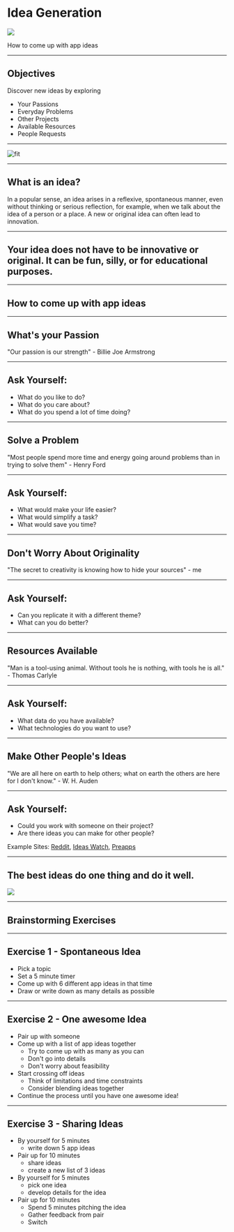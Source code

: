 # Idea Generation
![](http://i.imgur.com/45rL1k2.gif)

How to come up with app ideas

---

## Objectives

Discover new ideas by exploring

- Your Passions
- Everyday Problems
- Other Projects
- Available Resources
- People Requests

---

![fit](https://blog.dashburst.com/wp-content/uploads/2014/06/idea-types.png)

---

## What is an idea?

In a popular sense, an idea arises in a reflexive, spontaneous manner,
even without thinking or serious reflection, for example, when we talk about the idea of a person or a place.
A new or original idea can often lead to innovation.

----

## Your idea does not have to be innovative or original. It can be fun, silly, or for educational purposes.

---

## How to come up with app ideas

---

## What's your Passion

"Our passion is our strength" - Billie Joe Armstrong

----

## Ask Yourself:

* What do you like to do?
* What do you care about?
* What do you spend a lot of time doing?

---

## Solve a Problem

"Most people spend more time and energy going around problems than in trying to solve them" - Henry Ford

----

## Ask Yourself:

* What would make your life easier?
* What would simplify a task?
* What would save you time?

---

## Don't Worry About Originality

"The secret to creativity is knowing how to hide your sources" - me

----

## Ask Yourself:

* Can you replicate it with a different theme?
* What can you do better?

---

## Resources Available

"Man is a tool-using animal. Without tools he is nothing, with tools he is all." - Thomas Carlyle

----

## Ask Yourself:

* What data do you have available?
* What technologies do you want to use?

---

## Make Other People's Ideas

"We are all here on earth to help others; what on earth the others are here for I don't know." - W. H. Auden

----

## Ask Yourself:

* Could you work with someone on their project?
* Are there ideas you can make for other people?

Example Sites: [Reddit](https://www.reddit.com/r/SomebodyMakeThis/), [Ideas Watch](http://www.ideaswatch.com/startup-ideas/app#), [Preapps](http://www.preapps.com/app-ideas)

---

## The best ideas do one thing and do it well.

![](http://media0.giphy.com/media/wTzPSxZBqSove/giphy.gif)

---

## Brainstorming Exercises

----

## Exercise 1 - Spontaneous Idea

- Pick a topic
- Set a 5 minute timer
- Come up with 6 different app ideas in that time
- Draw or write down as many details as possible

----

## Exercise 2 - One awesome Idea

- Pair up with someone
- Come up with a list of app ideas together
  - Try to come up with as many as you can
  - Don't go into details
  - Don't worry about feasibility
- Start crossing off ideas
  - Think of limitations and time constraints
  - Consider blending ideas together
- Continue the process until you have one awesome idea!

----

## Exercise 3 - Sharing Ideas

- By yourself for 5 minutes
  * write down 5 app ideas
- Pair up for 10 minutes
  * share ideas
  * create a new list of 3 ideas
- By yourself for 5 minutes
  * pick one idea
  * develop details for the idea
- Pair up for 10 minutes
  * Spend 5 minutes pitching the idea
  * Gather feedback from pair
  * Switch
